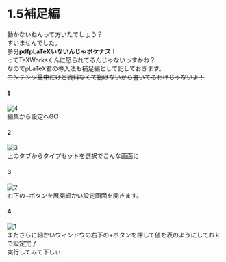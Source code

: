 # 1.5補足編
動かないねんって方いたでしょう？  
すいませんでした。  
多分**pdfpLaTeXいないんじゃボケナス！**  
ってTeXWorksくんに怒られてるんじゃないっすかね？  
なのでpLaTeX君の導入法も補足編として記しておきます。  
~~コンテンツ最中だけど資料なくて動けないから書いてるわけじゃないよ！~~
#### 1
![4](https://user-images.githubusercontent.com/39478218/71419013-c4701200-26b0-11ea-9c3d-1be46fa2ba3b.png)  
編集から設定へGO
#### 2
![3](https://user-images.githubusercontent.com/39478218/71419009-c20db800-26b0-11ea-8d07-28f930ce96ce.png)  
上のタブからタイプセットを選択でこんな画面に
#### 3
![2](https://user-images.githubusercontent.com/39478218/71419004-c043f480-26b0-11ea-8ace-9eb2a1e84b9f.png)  
右下の+ボタンを展開細かい設定画面を開きます。

#### 4
![1](https://user-images.githubusercontent.com/39478218/71418999-bde19a80-26b0-11ea-95b6-be48e9979a44.png)  
またさらに細かいウィンドウの右下の+ボタンを押して値を表のようにしておｋで設定完了  
実行してみて下しぃ  
